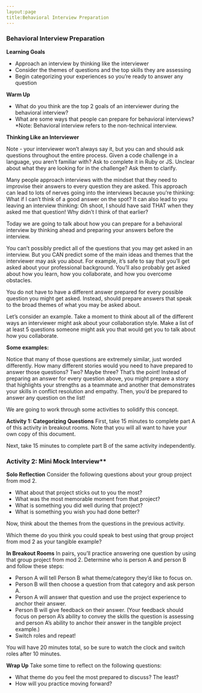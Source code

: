 ```yaml
---
layout:page
title:Behavioral Interview Preparation
---
```


### Behavioral Interview Preparation
**Learning Goals**

* Approach an interview by thinking like the interviewer
* Consider the themes of questions and the top skills they are assessing
* Begin categorizing your experiences so you’re ready to answer any question

**Warm Up**

* What do you think are the top 2 goals of an interviewer during the behavioral interview?
* What are some ways that people can prepare for behavioral interviews?
*Note: Behavioral interview refers to the non-technical interview.

**Thinking Like an Interviewer**

Note - your interviewer won’t always say it, but you can and should ask questions throughout the entire process. Given a code challenge in a language, you aren’t familiar with? Ask to complete it in Ruby or JS. Unclear about what they are looking for in the challenge? Ask them to clarify.

Many people approach interviews with the mindset that they need to improvise their answers to every question they are asked. This approach can lead to lots of nerves going into the interviews because you’re thinking:
What if I can’t think of a good answer on the spot?
It can also lead to you leaving an interview thinking:
Oh shoot, I should have said THAT when they asked me that question! Why didn’t I think of that earlier?

Today we are going to talk about how you can prepare for a behavioral interview by thinking ahead and preparing your answers before the interview.

You can’t possibly predict all of the questions that you may get asked in an interview. But you CAN predict some of the main ideas and themes that the interviewer may ask you about. For example, it’s safe to say that you’ll get asked about your professional background. You’ll also probably get asked about how you learn, how you collaborate, and how you overcome obstacles.

You do not have to have a different answer prepared for every possible question you might get asked. Instead, should prepare answers that speak to the broad themes of what you may be asked about.

Let’s consider an example. Take a moment to think about all of the different ways an interviewer might ask about your collaboration style. Make a list of at least 5 questions someone might ask you that would get you to talk about how you collaborate.

**Some examples:**

Notice that many of those questions are extremely similar, just worded differently. How many different stories would you need to have prepared to answer those questions? Two? Maybe three? That’s the point! Instead of preparing an answer for every question above, you might prepare a story that highlights your strengths as a teammate and another that demonstrates your skills in conflict resolution and empathy. Then, you’d be prepared to answer any question on the list!

We are going to work through some activities to solidify this concept.

**Activity 1: Categorizing Questions**
First, take 15 minutes to complete part A of this activity in breakout rooms. Note that you will all want to have your own copy of this document.

Next, take 15 minutes to complete part B of the same activity independently.

### Activity 2: Mini Mock Interview**
**Solo Reflection**
Consider the following questions about your group project from mod 2.

* What about that project sticks out to you the most?
* What was the most memorable moment from that project?
* What is something you did well during that project?
* What is something you wish you had done better?

Now, think about the themes from the questions in the previous activity.

Which theme do you think you could speak to best using that group project from mod 2 as your tangible example?

**In Breakout Rooms**
In pairs, you’ll practice answering one question by using that group project from mod 2. Determine who is person A and person B and follow these steps:

* Person A will tell Person B what theme/category they’d like to focus on.
* Person B will then choose a question from that category and ask person A.
* Person A will answer that question and use the project experience to anchor their answer.
* Person B will give feedback on their answer. (Your feedback should focus on person A’s ability to convey the skills the question is assessing and person A’s ability to 
  anchor their answer in the tangible project example.)
* Switch roles and repeat!

You will have 20 minutes total, so be sure to watch the clock and switch roles after 10 minutes.

**Wrap Up**
Take some time to reflect on the following questions:

* What theme do you feel the most prepared to discuss? The least?
* How will you practice moving forward?
